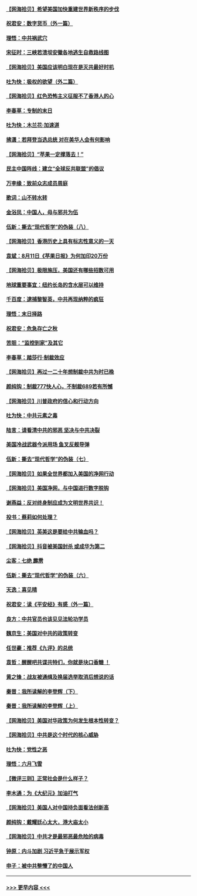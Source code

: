 #### [【网海拾贝】希望美国加快重建世界新秩序的步伐](../pages/nsc993/n12334224.md?t=08161151) 
#### [祝君安：数字货币（外一篇）](../pages/nsc993/n12334186.md?t=08161151) 
#### [理悟：中共祸武穴](../pages/nsc993/n12333962.md?t=08161151) 
#### [宋征时：三峡若溃坝安徽各地逃生自救路线图](../pages/nsc993/n12332450.md?t=08161151) 
#### [【网海拾贝】美国应该明白现在是灭共最好时机](../pages/nsc993/n12332313.md?t=08161151) 
#### [吐为快：极权的欲望（外二篇）](../pages/nsc993/n12332089.md?t=08161151) 
#### [【网海拾贝】红色恐怖主义征服不了香港人的心](../pages/nsc993/n12329296.md?t=08161151) 
#### [李春草：专制的末日](../pages/nsc993/n12329079.md?t=08161151) 
#### [吐为快：木兰花‧加速道](../pages/nsc993/n12327366.md?t=08161151) 
#### [拂潇：若拜登当选总统 对在美华人会有何影响](../pages/nsc993/n12295996.md?t=08161151) 
#### [【网海拾贝】“苹果一定撑落去！”](../pages/nsc993/n12326784.md?t=08161151) 
#### [民主中国阵线：建立“全球反共联盟”的倡议](../pages/nsc993/n12324177.md?t=08161151) 
#### [万李缘：致前众志成员周庭](../pages/nsc993/n12324635.md?t=08161151) 
#### [歌词：山不转水转](../pages/nsc993/n12324599.md?t=08161151) 
#### [金浴凤：中国人，毋与邪共为伍](../pages/nsc993/n12324257.md?t=08161151) 
#### [伍新：撕去“现代哲学”的伪装（八）](../pages/nsc993/n12324188.md?t=08161151) 
#### [【网海拾贝】香港历史上具有标志性意义的一天](../pages/nsc993/n12324021.md?t=08161151) 
#### [袁斌：8月11日《苹果日报》为何加印20万份](../pages/nsc993/n12323955.md?t=08161151) 
#### [【网海拾贝】极限施压，美国还有哪些招数可用](../pages/nsc993/n12322512.md?t=08161151) 
#### [地球重要事宜：纽约长岛的含水层可以维持](../pages/nsc993/n12321844.md?t=08161151) 
#### [千百度：逮捕黎智英，中共再现纳粹的疯狂](../pages/nsc993/n12321777.md?t=08161151) 
#### [理悟：末日择路](../pages/nsc993/n12320812.md?t=08161151) 
#### [祝君安：危急存亡之秋](../pages/nsc993/n12320795.md?t=08161151) 
#### [苦胆：“监控到家”及其它](../pages/nsc993/n12320751.md?t=08161151) 
#### [李春草：踏莎行·制裁效应](../pages/nsc993/n12318290.md?t=08161151) 
#### [【网海拾贝】再过一二十年想制裁中共为时已晚](../pages/nsc993/n12318195.md?t=08161151) 
#### [颜纯钩：制裁777快人心，不制裁689若有所憾](../pages/nsc993/n12316912.md?t=08161151) 
#### [【网海拾贝】川普政府的信心和行动方向](../pages/nsc993/n12316673.md?t=08161151) 
#### [吐为快：中共元素之毒](../pages/nsc993/n12316547.md?t=08161151) 
#### [陆言：请看清中共的邪恶 坚决与中共决裂](../pages/nsc993/n12315784.md?t=08161151) 
#### [美国冷战武器今派用场 鱼叉反舰导弹](../pages/nsc993/n12316258.md?t=08161151) 
#### [伍新：撕去“现代哲学”的伪装（七）](../pages/nsc993/n12315846.md?t=08161151) 
#### [【网海拾贝】如果全世界都加入美国的净网行动](../pages/nsc993/n12315588.md?t=08161151) 
#### [【网海拾贝】美国净网，与中国进行数字脱钩](../pages/nsc993/n12312813.md?t=08161151) 
#### [谢燕益：反对终身制应成为文明世界共识！](../pages/nsc993/n12310465.md?t=08161151) 
#### [投书：蔡莉如何处理？](../pages/nsc993/n12310224.md?t=08161151) 
#### [【网海拾贝】英美这是要给中共输血吗？](../pages/nsc993/n12307646.md?t=08161151) 
#### [【网海拾贝】抖音被美国封杀 或成华为第二](../pages/nsc993/n12305277.md?t=08161151) 
#### [尘客：七绝 霹雳](../pages/nsc993/n12304053.md?t=08161151) 
#### [伍新：撕去“现代哲学”的伪装（六）](../pages/nsc993/n12303243.md?t=08161151) 
#### [天逸：喜见晴](../pages/nsc993/n12303226.md?t=08161151) 
#### [祝君安：读《平安经》有感（外一篇）](../pages/nsc993/n12303170.md?t=08161151) 
#### [良方：中共官员也该见见法轮功学员](../pages/nsc993/n12302985.md?t=08161151) 
#### [魏京生：美国对中共的政策转变](../pages/nsc993/n12302929.md?t=08161151) 
#### [任世豪：推荐《九评》的总统](../pages/nsc993/n12302838.md?t=08161151) 
#### [袁哲：醒醒吧共谍共特们，你就是块口香糖 ！](../pages/nsc993/n12302678.md?t=08161151) 
#### [黄之锋：战友被通缉及换届选举取消后想说的话](../pages/nsc993/n12302681.md?t=08161151) 
#### [秦晋：我所读解的李登辉（下）](../pages/nsc993/n12302171.md?t=08161151) 
#### [秦晋：我所读解的李登辉（上）](../pages/nsc993/n12301979.md?t=08161151) 
#### [【网海拾贝】美国对华政策为何发生根本性转变？](../pages/nsc993/n12302091.md?t=08161151) 
#### [【网海拾贝】中共是这个时代的核心威胁](../pages/nsc993/n12300541.md?t=08161151) 
#### [吐为快：党性之恶](../pages/nsc993/n12300263.md?t=08161151) 
#### [理悟：六月飞雪](../pages/nsc993/n12300243.md?t=08161151) 
#### [【微评三则】正常社会是什么样子？](../pages/nsc993/n12300228.md?t=08161151) 
#### [李木通：为《大纪元》加油打气](../pages/nsc993/n12280363.md?t=08161151) 
#### [【网海拾贝】美国人对中国持负面看法创新高](../pages/nsc993/n12298720.md?t=08161151) 
#### [颜纯钩：戴耀廷心太大，港大庙太小](../pages/nsc993/n12297682.md?t=08161151) 
#### [【网海拾贝】中共才是最邪恶最危险的病毒](../pages/nsc993/n12296470.md?t=08161151) 
#### [钟原：内斗加剧 习近平急于展示军权](../pages/nsc993/n12292544.md?t=08161151) 
#### [申子：被中共整懵了的中国人](../pages/nsc993/n12291389.md?t=08161151) 

----
#### [ >>> 更早内容 <<< ](../indexes/nsc993-earlier.md)
